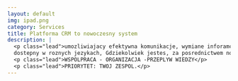 ```yaml
---
layout: default
img: ipad.png
category: Services
title: Platforma CRM to nowoczesny system 
description: |
  <p class="lead">umozliwiajacy efektywna komunikacje, wymiane inforamcji i przeplyw wiedzy miedzy LUDZMI, dzialami, oddzialami
  dostepny w roznych jezykach, Gdziekolwiek jestes, za posrednictwem nowoczesnych urzadzen</p>
  <p class="lead">WSPOLPRACA - ORGANIZACJA -PRZEPLYW WIEDZY</p>
  <p class="lead">PRIORYTET: TWOJ ZESPOL.</p>
---
```

